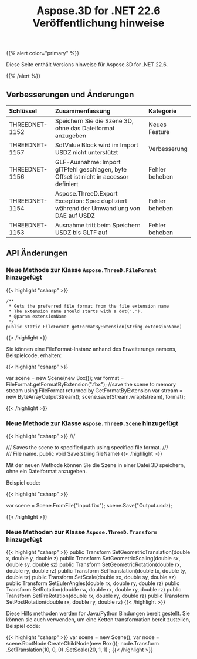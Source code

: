 ﻿---
title: Aspose.3D for .NET 22.6 Veröffentlichung hinweise
type: docs
weight: 7
url: /de/net/aspose-3d-for-net-22-6-release-notes/
description: Die Release Notes von Aspose.3D for .NET 22.6.
---
{{% alert color="primary" %}}

Diese Seite enthält Versions hinweise für Aspose.3D for .NET 22.6.

{{% /alert %}}
## **Verbesserungen und Änderungen**

|**Schlüssel**|**Zusammenfassung**|**Kategorie**|
|:- |:- |:- |
|THREEDNET-1152 |Speichern Sie die Szene 3D, ohne das Dateiformat anzugeben|Neues Feature|
|THREEDNET-1157 |SdfValue Block wird im Import USDZ nicht unterstützt|Verbesserung|
|THREEDNET-1156 |GLF-Ausnahme: Import glTFfehl geschlagen, byte Offset ist nicht in accessor definiert|Fehler beheben|
|THREEDNET-1154 |Aspose.ThreeD.Export Exception: Spec dupliziert während der Umwandlung von DAE auf USDZ|Fehler beheben|
|THREEDNET-1153 |Ausnahme tritt beim Speichern USDZ bis GLTF auf|Fehler beheben|



## API Änderungen ##



### Neue Methode zur Klasse `Aspose.ThreeD.FileFormat` hinzugefügt

{{< highlight "csharp" >}}

    /**
     * Gets the preferred file format from the file extension name
     * The extension name should starts with a dot('.').
     * @param extensionName 
     */
    public static FileFormat getFormatByExtension(String extensionName)

{{< /highlight >}}

Sie können eine FileFormat-Instanz anhand des Erweiterungs namens, Beispielcode, erhalten:

{{< highlight "csharp" >}}

var scene = new Scene(new Box());
var format = FileFormat.getFormatByExtension(".fbx");
//save the scene to memory stream using FileFormat returned by GetFormatByExtension
var stream = new ByteArrayOutputStream();
scene.save(Stream.wrap(stream), format);


{{< /highlight >}}



### Neue Methode zur Klasse `Aspose.ThreeD.Scene` hinzugefügt

{{< highlight "csharp" >}}
        /// <summary>
        /// Saves the scene to specified path using specified file format.
        /// </summary>
        /// <param name="fileName">File name.</param>
        public void Save(string fileName)
{{< /highlight >}}

Mit der neuen Methode können Sie die Szene in einer Datei 3D speichern, ohne ein Dateiformat anzugeben.

Beispiel code:

{{< highlight "csharp" >}}

var scene = Scene.FromFile("Input.fbx");
scene.Save("Output.usdz);

{{< /highlight >}}


### Neue Methoden zur Klasse `Aspose.ThreeD.Transform` hinzugefügt

{{< highlight "csharp" >}}
        public Transform SetGeometricTranslation(double x, double y, double z)
        public Transform SetGeometricScaling(double sx, double sy, double sz)
        public Transform SetGeometricRotation(double rx, double ry, double rz)
        public Transform SetTranslation(double tx, double ty, double tz)
        public Transform SetScale(double sx, double sy, double sz)
        public Transform SetEulerAngles(double rx, double ry, double rz)
        public Transform SetRotation(double rw, double rx, double ry, double rz)
        public Transform SetPreRotation(double rx, double ry, double rz)
        public Transform SetPostRotation(double rx, double ry, double rz)
{{< /highlight >}}

Diese Hilfs methoden werden for Java/Python Bindungen bereit gestellt. Sie können sie auch verwenden, um eine Ketten transformation bereit zustellen, Beispiel code:


{{< highlight "csharp" >}}
        var scene = new Scene();
        var node = scene.RootNode.CreateChildNode(new Box());
        node.Transform
                .SetTranslation(10, 0, 0)
                .SetScale(20, 1, 1)
        ;
{{< /highlight >}}
